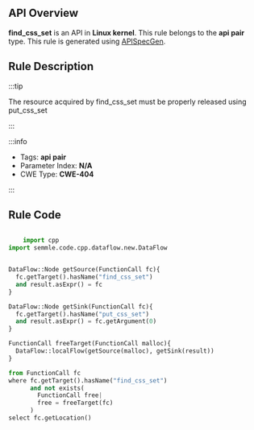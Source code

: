---
---


## API Overview
**find_css_set** is an API in **Linux kernel**. This rule belongs to the **api pair** type. This rule is generated using [APISpecGen](../../tools/APISpecGen).
## Rule Description

:::tip

The resource acquired by find_css_set must be properly released using put_css_set

:::

:::info

- Tags: **api pair**
- Parameter Index: **N/A**
- CWE Type: **CWE-404**

:::

## Rule Code
```python

    import cpp
import semmle.code.cpp.dataflow.new.DataFlow


DataFlow::Node getSource(FunctionCall fc){
  fc.getTarget().hasName("find_css_set")
  and result.asExpr() = fc
}

DataFlow::Node getSink(FunctionCall fc){
  fc.getTarget().hasName("put_css_set")
  and result.asExpr() = fc.getArgument(0)
}

FunctionCall freeTarget(FunctionCall malloc){
  DataFlow::localFlow(getSource(malloc), getSink(result))
}

from FunctionCall fc
where fc.getTarget().hasName("find_css_set")
      and not exists(
        FunctionCall free| 
        free = freeTarget(fc)
      )
select fc.getLocation()

    
```